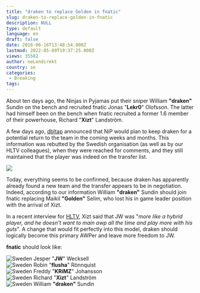 ```yaml
---
title: "draken to replace Golden in fnatic"
slug: draken-to-replace-golden-in-fnatic
description: NULL
type: default
language: en
draft: false
date: 2018-06-16T13:48:54.000Z
lastmod: 2022-05-09T19:37:25.000Z
views: 35582
author: neLendirekt
country: se
categories:
 - Breaking
tags:
---
```

About ten days ago, the Ninjas in Pyjamas put their sniper William **"draken"** Sundin on the bench and recruited fnatic Jonas "**Lekr0**" Olofsson. The latter had himself been on the bench when fnatic recruited a former 1.6 member of their powerhouse, Richard "**Xizt**" Landström.

A few days ago, [dbltap](https://www.dbltap.com/posts/6083167-sources-ninjas-in-pyjamas-plan-to-keep-draken-for-potential-return-to-active-roster/partners/40714) announced that NiP would plan to keep draken for a potential return to the team in the coming weeks and months. This information was rebutted by the Swedish organisation (as well as by our HLTV colleagues), when they were reached for comments, and they still maintained that the player was indeed on the transfer list.  
  
![](https://flickshot-ue.s3.eu-west-2.amazonaws.com/flickshot/article/5b19789e6b16c/images/lzuwC8qM4juathYsfoRJ5YEYBpM3WjzSeuEw03TF.jpeg)

Today, everything seems to be confirmed, because draken has apparently already found a new team and the transfer appears to be in negotiation. Indeed, according to our information William **"draken"** Sundin should join fnatic replacing Maikil **"Golden"** Selim, who lost his in game leader position with the arrival of Xizt.

In a recent interview for [HLTV](https://www.hltv.org/news/23897/xizt-the-swedish-scene-is-weird-right-now), Xizt said that JW was "_more like a hybrid player, and he doesn't want to main awp all the time and play more with his guts_". A change that would fit perfectly into this model, draken should logically become this primary AWPer and leave more freedom to JW.

**fnatic** should look like:

![Sweden](/images/countries/se.svg)⁠ Jesper "**JW**" Wecksell  
![Sweden](/images/countries/se.svg)⁠ Robin "**flusha**" Rönnquist  
![Sweden](/images/countries/se.svg)⁠ Freddy "**KRiMZ**" Johansson  
![Sweden](/images/countries/se.svg)⁠ Richard "**Xizt**" Landström  
![Sweden](/images/countries/se.svg)⁠ William **"draken"** Sundin
